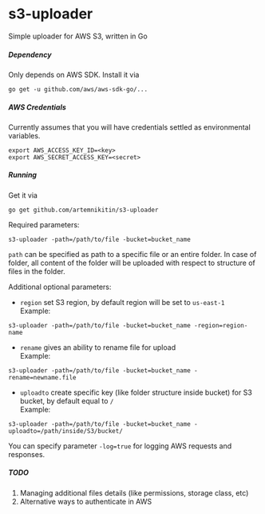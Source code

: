 # s3-uploader
Simple uploader for AWS S3, written in Go

##### Dependency

Only depends on AWS SDK. Install it via    
```
go get -u github.com/aws/aws-sdk-go/...
```

##### AWS Credentials

Currently assumes that you will have credentials settled as environmental variables.   
```
export AWS_ACCESS_KEY_ID=<key>
export AWS_SECRET_ACCESS_KEY=<secret>
```

##### Running
Get it via    
``` 
go get github.com/artemnikitin/s3-uploader 
``` 
   
Required parameters:          
``` 
s3-uploader -path=/path/to/file -bucket=bucket_name 
```   
```path``` can be specified as path to a specific file or an entire folder. In case of folder, all content of the folder will be uploaded with respect to structure of files in the folder.   
   
Additional optional parameters:   
- ```region``` set S3 region, by default region will be set to ```us-east-1```       
Example:    
``` 
s3-uploader -path=/path/to/file -bucket=bucket_name -region=region-name 
```    
- ```rename``` gives an ability to rename file for upload      
Example:   
``` 
s3-uploader -path=/path/to/file -bucket=bucket_name -rename=newname.file
```   
- ```uploadto``` create specific key (like folder structure inside bucket) for S3 bucket, by default equal to ```/```   
Example:   
``` 
s3-uploader -path=/path/to/file -bucket=bucket_name -uploadto=/path/inside/S3/bucket/
```  

You can specify parameter ```-log=true``` for logging AWS requests and responses.

##### TODO  
1. Managing additional files details (like permissions, storage class, etc)
2. Alternative ways to authenticate in AWS
